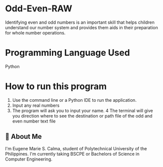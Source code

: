 # Odd-Even-RAW

Identifying even and odd numbers is an important skill that helps children understand our number system and provides them aids in their preparation for whole number operations.

# Programming Language Used
Python

# How to run this program
1. Use the command line or a Python IDE to run the application.
2. Input any real numbers
3. The program will ask you to input your name.
4  The terminal will give you direction where to see the destination or path file of the odd and even number text file

## 🚀 About Me
I'm Eugene Marie S. Calma, student of Polytechnical University of the Philippines. I'm currently taking BSCPE or Bachelors of Science in Computer Engineering. 
